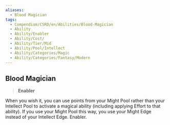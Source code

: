 ```yaml
---
aliases:
  - Blood Magician
tags:
  - Compendium/CSRD/en/Abilities/Blood-Magician
  - Ability
  - Ability/Enabler
  - Ability/Cost/
  - Ability/Tier/Mid
  - Ability/Pool/Intellect
  - Ability/Categories/Magic
  - Ability/Categories/Fantasy/Modern
---
```

    
      
## Blood Magician    
>**Enabler**      
    
When you wish it, you can use points from your Might Pool rather than your Intellect Pool to activate a magical ability (including applying Effort to that ability). If you use your Might Pool this way, you use your Might Edge instead of your Intellect Edge. Enabler.
